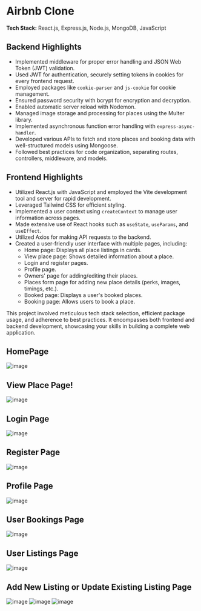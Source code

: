 # Airbnb Clone

**Tech Stack:** React.js, Express.js, Node.js, MongoDB, JavaScript

## Backend Highlights

- Implemented middleware for proper error handling and JSON Web Token (JWT) validation.
- Used JWT for authentication, securely setting tokens in cookies for every frontend request.
- Employed packages like `cookie-parser` and `js-cookie` for cookie management.
- Ensured password security with bcrypt for encryption and decryption.
- Enabled automatic server reload with Nodemon.
- Managed image storage and processing for places using the Multer library.
- Implemented asynchronous function error handling with `express-async-handler`.
- Developed various APIs to fetch and store places and booking data with well-structured models using Mongoose.
- Followed best practices for code organization, separating routes, controllers, middleware, and models.

## Frontend Highlights

- Utilized React.js with JavaScript and employed the Vite development tool and server for rapid development.
- Leveraged Tailwind CSS for efficient styling.
- Implemented a user context using `createContext` to manage user information across pages.
- Made extensive use of React hooks such as `useState`, `useParams`, and `useEffect`.
- Utilized Axios for making API requests to the backend.
- Created a user-friendly user interface with multiple pages, including:
    - Home page: Displays all place listings in cards.
    - View place page: Shows detailed information about a place.
    - Login and register pages.
    - Profile page.
    - Owners' page for adding/editing their places.
    - Places form page for adding new place details (perks, images, timings, etc.).
    - Booked page: Displays a user's booked places.
    - Booking page: Allows users to book a place.

This project involved meticulous tech stack selection, efficient package usage, and adherence to best practices. It encompasses both frontend and backend development, showcasing your skills in building a complete web application.

## HomePage
![image](https://github.com/Vanshikaagar21/Airbnb/assets/76590481/84b3c7b7-b2df-4279-b3b6-da1af47ddcfe)

## View Place Page!
![image](https://github.com/Vanshikaagar21/Airbnb/assets/76590481/8e16736b-8991-4e8f-9afa-b1da47569c5e)

## Login Page
![image](https://github.com/Vanshikaagar21/Airbnb/assets/76590481/35cf19f6-f5af-46f6-958c-6277fde661e2)

## Register Page
![image](https://github.com/Vanshikaagar21/Airbnb/assets/76590481/3721bf37-d356-47d9-985b-20e29153a341)

## Profile Page
![image](https://github.com/Vanshikaagar21/Airbnb/assets/76590481/43f1755f-7d9f-4665-8c7a-f0646c2497e7)

## User Bookings Page
![image  ](https://github.com/Vanshikaagar21/Airbnb/assets/76590481/c9bb8d09-0105-45e1-b4bc-3754cbd2fded)

## User Listings Page
![image](https://github.com/Vanshikaagar21/Airbnb/assets/76590481/82fe93bf-51eb-4f65-8188-9ff25dac7abc)

## Add New Listing or Update Existing Listing Page
![image](https://github.com/Vanshikaagar21/Airbnb/assets/76590481/07d4d4e3-bc3b-441c-a25e-f37b653f6f6c)
![image](https://github.com/Vanshikaagar21/Airbnb/assets/76590481/2e986be1-9c39-4a72-9c5c-8ea5b5c8d7ed)
![image](https://github.com/Vanshikaagar21/Airbnb/assets/76590481/86f7ee61-910d-433a-907a-02f3b73db8b9)
